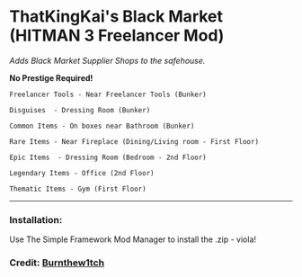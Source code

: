 # ThatKingKai's Black Market (HITMAN 3 Freelancer Mod)

*Adds Black Market Supplier Shops to the safehouse.* 

**No Prestige Required!**


```
Freelancer Tools - Near Freelancer Tools (Bunker)

Disguises  - Dressing Room (Bunker)

Common Items - On boxes near Bathroom (Bunker)

Rare Items - Near Fireplace (Dining/Living room - First Floor)

Epic Items  - Dressing Room (Bedroom - 2nd Floor)

Legendary Items - Office (2nd Floor)

Thematic Items - Gym (First Floor)
```
---
### Installation:

Use The Simple Framework Mod Manager to install the .zip - viola!

### Credit: [Burnthew1tch](https://next.nexusmods.com/profile/Burnthew1tch?gameId=3617)